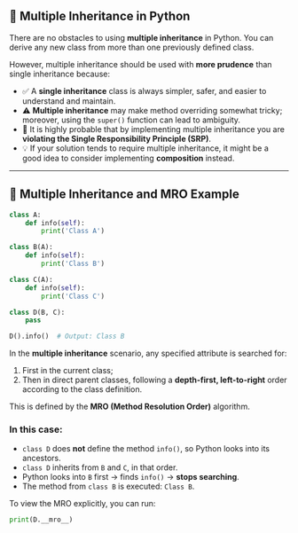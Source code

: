 ## 🧬 Multiple Inheritance in Python

There are no obstacles to using **multiple inheritance** in Python. You can derive any new class from more than one previously defined class.

However, multiple inheritance should be used with **more prudence** than single inheritance because:

- ✅ A **single inheritance** class is always simpler, safer, and easier to understand and maintain.
- ⚠️ **Multiple inheritance** may make method overriding somewhat tricky; moreover, using the `super()` function can lead to ambiguity.
- 📛 It is highly probable that by implementing multiple inheritance you are **violating the Single Responsibility Principle (SRP)**.
- 💡 If your solution tends to require multiple inheritance, it might be a good idea to consider implementing **composition** instead.


---

## 🧭 Multiple Inheritance and MRO Example

```python
class A:
    def info(self):
        print('Class A')

class B(A):
    def info(self):
        print('Class B')

class C(A):
    def info(self):
        print('Class C')

class D(B, C):
    pass

D().info()  # Output: Class B
```

In the **multiple inheritance** scenario, any specified attribute is searched for:

1. First in the current class;
2. Then in direct parent classes, following a **depth-first, left-to-right** order according to the class definition.

This is defined by the **MRO (Method Resolution Order)** algorithm.

### In this case:

* `class D` does **not** define the method `info()`, so Python looks into its ancestors.
* `class D` inherits from `B` and `C`, in that order.
* Python looks into `B` first → finds `info()` → **stops searching**.
* The method from `class B` is executed: `Class B`.

To view the MRO explicitly, you can run:

```python
print(D.__mro__)
```
